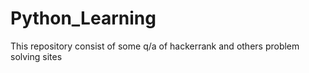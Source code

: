 # Python_Learning
This repository consist of some q/a of hackerrank and others problem solving sites
